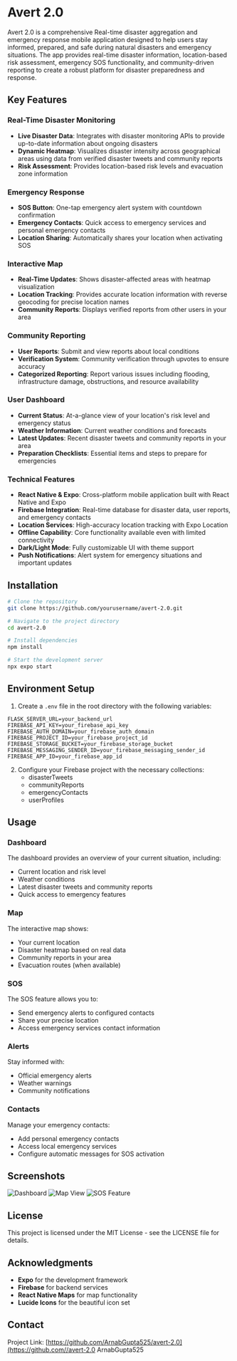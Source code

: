 # Avert 2.0

Avert 2.0 is a comprehensive Real-time disaster aggregation and emergency response mobile application designed to help users stay informed, prepared, and safe during natural disasters and emergency situations. The app provides real-time disaster information, location-based risk assessment, emergency SOS functionality, and community-driven reporting to create a robust platform for disaster preparedness and response.

## Key Features

### Real-Time Disaster Monitoring
- **Live Disaster Data**: Integrates with disaster monitoring APIs to provide up-to-date information about ongoing disasters
- **Dynamic Heatmap**: Visualizes disaster intensity across geographical areas using data from verified disaster tweets and community reports
- **Risk Assessment**: Provides location-based risk levels and evacuation zone information

### Emergency Response
- **SOS Button**: One-tap emergency alert system with countdown confirmation
- **Emergency Contacts**: Quick access to emergency services and personal emergency contacts
- **Location Sharing**: Automatically shares your location when activating SOS

### Interactive Map
- **Real-Time Updates**: Shows disaster-affected areas with heatmap visualization
- **Location Tracking**: Provides accurate location information with reverse geocoding for precise location names
- **Community Reports**: Displays verified reports from other users in your area

### Community Reporting
- **User Reports**: Submit and view reports about local conditions
- **Verification System**: Community verification through upvotes to ensure accuracy
- **Categorized Reporting**: Report various issues including flooding, infrastructure damage, obstructions, and resource availability

### User Dashboard
- **Current Status**: At-a-glance view of your location's risk level and emergency status
- **Weather Information**: Current weather conditions and forecasts
- **Latest Updates**: Recent disaster tweets and community reports in your area
- **Preparation Checklists**: Essential items and steps to prepare for emergencies

### Technical Features
- **React Native & Expo**: Cross-platform mobile application built with React Native and Expo
- **Firebase Integration**: Real-time database for disaster data, user reports, and emergency contacts
- **Location Services**: High-accuracy location tracking with Expo Location
- **Offline Capability**: Core functionality available even with limited connectivity
- **Dark/Light Mode**: Fully customizable UI with theme support
- **Push Notifications**: Alert system for emergency situations and important updates

## Installation

```bash
# Clone the repository
git clone https://github.com/yourusername/avert-2.0.git

# Navigate to the project directory
cd avert-2.0

# Install dependencies
npm install

# Start the development server
npx expo start
```

## Environment Setup

1. Create a `.env` file in the root directory with the following variables:

```
FLASK_SERVER_URL=your_backend_url
FIREBASE_API_KEY=your_firebase_api_key
FIREBASE_AUTH_DOMAIN=your_firebase_auth_domain
FIREBASE_PROJECT_ID=your_firebase_project_id
FIREBASE_STORAGE_BUCKET=your_firebase_storage_bucket
FIREBASE_MESSAGING_SENDER_ID=your_firebase_messaging_sender_id
FIREBASE_APP_ID=your_firebase_app_id
```

2. Configure your Firebase project with the necessary collections:
   - disasterTweets
   - communityReports
   - emergencyContacts
   - userProfiles

## Usage

### Dashboard
The dashboard provides an overview of your current situation, including:
- Current location and risk level
- Weather conditions
- Latest disaster tweets and community reports
- Quick access to emergency features

### Map
The interactive map shows:
- Your current location
- Disaster heatmap based on real data
- Community reports in your area
- Evacuation routes (when available)

### SOS
The SOS feature allows you to:
- Send emergency alerts to configured contacts
- Share your precise location
- Access emergency services contact information

### Alerts
Stay informed with:
- Official emergency alerts
- Weather warnings
- Community notifications

### Contacts
Manage your emergency contacts:
- Add personal emergency contacts
- Access local emergency services
- Configure automatic messages for SOS activation

## Screenshots

![Dashboard](https://via.placeholder.com/250x500)
![Map View](https://via.placeholder.com/250x500)
![SOS Feature](https://via.placeholder.com/250x500)

## License

This project is licensed under the MIT License - see the LICENSE file for details.

## Acknowledgments

- **Expo** for the development framework
- **Firebase** for backend services
- **React Native Maps** for map functionality
- **Lucide Icons** for the beautiful icon set

## Contact

Project Link: [https://github.com/ArnabGupta525/avert-2.0](https://github.com//avert-2.0  ArnabGupta525

